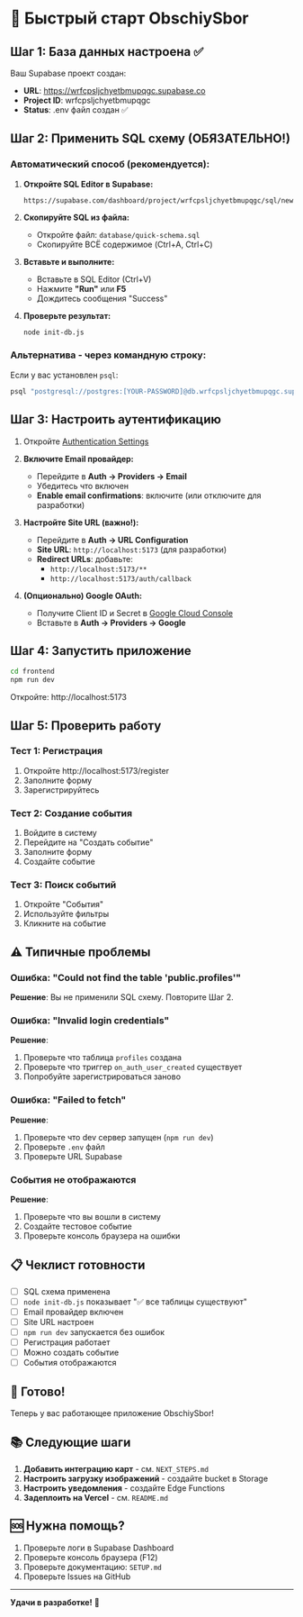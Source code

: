 # 🚀 Быстрый старт ObschiySbor

## Шаг 1: База данных настроена ✅

Ваш Supabase проект создан:
- **URL**: https://wrfcpsljchyetbmupqgc.supabase.co
- **Project ID**: wrfcpsljchyetbmupqgc
- **Status**: .env файл создан ✅

## Шаг 2: Применить SQL схему (ОБЯЗАТЕЛЬНО!)

### Автоматический способ (рекомендуется):

1. **Откройте SQL Editor в Supabase:**
   ```
   https://supabase.com/dashboard/project/wrfcpsljchyetbmupqgc/sql/new
   ```

2. **Скопируйте SQL из файла:**
   - Откройте файл: `database/quick-schema.sql`
   - Скопируйте ВСЁ содержимое (Ctrl+A, Ctrl+C)

3. **Вставьте и выполните:**
   - Вставьте в SQL Editor (Ctrl+V)
   - Нажмите **"Run"** или **F5**
   - Дождитесь сообщения "Success"

4. **Проверьте результат:**
   ```bash
   node init-db.js
   ```

### Альтернатива - через командную строку:

Если у вас установлен `psql`:
```bash
psql "postgresql://postgres:[YOUR-PASSWORD]@db.wrfcpsljchyetbmupqgc.supabase.co:5432/postgres" < database/quick-schema.sql
```

## Шаг 3: Настроить аутентификацию

1. Откройте [Authentication Settings](https://supabase.com/dashboard/project/wrfcpsljchyetbmupqgc/auth/providers)

2. **Включите Email провайдер:**
   - Перейдите в **Auth → Providers → Email**
   - Убедитесь что включен
   - **Enable email confirmations**: включите (или отключите для разработки)

3. **Настройте Site URL (важно!):**
   - Перейдите в **Auth → URL Configuration**
   - **Site URL**: `http://localhost:5173` (для разработки)
   - **Redirect URLs**: добавьте:
     - `http://localhost:5173/**`
     - `http://localhost:5173/auth/callback`

4. **(Опционально) Google OAuth:**
   - Получите Client ID и Secret в [Google Cloud Console](https://console.cloud.google.com)
   - Вставьте в **Auth → Providers → Google**

## Шаг 4: Запустить приложение

```bash
cd frontend
npm run dev
```

Откройте: http://localhost:5173

## Шаг 5: Проверить работу

### Тест 1: Регистрация
1. Откройте http://localhost:5173/register
2. Заполните форму
3. Зарегистрируйтесь

### Тест 2: Создание события
1. Войдите в систему
2. Перейдите на "Создать событие"
3. Заполните форму
4. Создайте событие

### Тест 3: Поиск событий
1. Откройте "События"
2. Используйте фильтры
3. Кликните на событие

## ⚠️ Типичные проблемы

### Ошибка: "Could not find the table 'public.profiles'"
**Решение**: Вы не применили SQL схему. Повторите Шаг 2.

### Ошибка: "Invalid login credentials"
**Решение**:
1. Проверьте что таблица `profiles` создана
2. Проверьте что триггер `on_auth_user_created` существует
3. Попробуйте зарегистрироваться заново

### Ошибка: "Failed to fetch"
**Решение**:
1. Проверьте что dev сервер запущен (`npm run dev`)
2. Проверьте `.env` файл
3. Проверьте URL Supabase

### События не отображаются
**Решение**:
1. Проверьте что вы вошли в систему
2. Создайте тестовое событие
3. Проверьте консоль браузера на ошибки

## 📋 Чеклист готовности

- [ ] SQL схема применена
- [ ] `node init-db.js` показывает "✅ все таблицы существуют"
- [ ] Email провайдер включен
- [ ] Site URL настроен
- [ ] `npm run dev` запускается без ошибок
- [ ] Регистрация работает
- [ ] Можно создать событие
- [ ] События отображаются

## 🎉 Готово!

Теперь у вас работающее приложение ObschiySbor!

## 📚 Следующие шаги

1. **Добавить интеграцию карт** - см. `NEXT_STEPS.md`
2. **Настроить загрузку изображений** - создайте bucket в Storage
3. **Настроить уведомления** - создайте Edge Functions
4. **Задеплоить на Vercel** - см. `README.md`

## 🆘 Нужна помощь?

1. Проверьте логи в Supabase Dashboard
2. Проверьте консоль браузера (F12)
3. Проверьте документацию: `SETUP.md`
4. Проверьте Issues на GitHub

---

**Удачи в разработке!** 🚀
